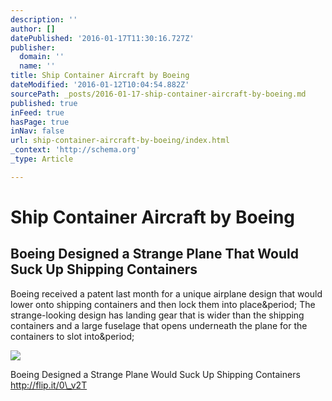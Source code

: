 ```yaml
---
description: ''
author: []
datePublished: '2016-01-17T11:30:16.727Z'
publisher:
  domain: ''
  name: ''
title: Ship Container Aircraft by Boeing
dateModified: '2016-01-12T10:04:54.882Z'
sourcePath: _posts/2016-01-17-ship-container-aircraft-by-boeing.md
published: true
inFeed: true
hasPage: true
inNav: false
url: ship-container-aircraft-by-boeing/index.html
_context: 'http://schema.org'
_type: Article

---
```

# Ship Container Aircraft by Boeing

<article style=""><h1>Boeing Designed a Strange Plane That Would Suck Up Shipping Containers</h1><p>Boeing received a patent last month for a unique airplane design that would lower onto shipping containers and then lock them into place&amp;period; The strange-looking design has landing gear that is wider than the shipping containers and a large fuselage that opens underneath the plane for the containers to slot into&amp;period;</p><img src="http://pop.h-cdn.co/assets/16/02/1452551283-boeing-patent.PNG" /></article>

Boeing Designed a Strange Plane Would Suck Up Shipping Containers http://flip.it/0\_v2T